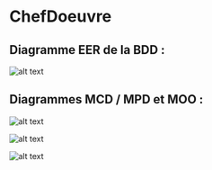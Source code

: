 # ChefDoeuvre

## Diagramme EER de la BDD :

![alt text](https://zupimages.net/up/20/10/qzwr.jpg)

## Diagrammes MCD / MPD et MOO :
![alt text](https://zupimages.net/up/20/10/haiv.jpg)

![alt text](https://zupimages.net/up/20/10/mbt2.jpg)

![alt text](https://zupimages.net/up/20/10/4o2q.jpg)
